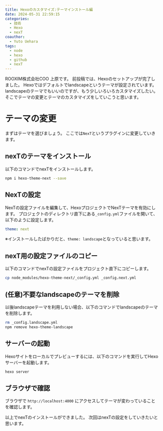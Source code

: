 ```yaml
---
title: Hexoのカスタマイズ:テーマインストール編
date: 2024-05-31 22:59:15
categories:
  - 技術
  - Hexo
  - nexT
coauthor:
  - Yuto Uehara
tags:
  - node
  - hexo
  - github
  - nexT
---
```

ROOXIM株式会社COO 上原です。
前投稿では、Hexoのセットアップが完了しました。
Hexoではデフォルトでlandscapeというテーマが設定されています。
landscapeのテーマでもいいのですが、もう少しいろいろカスタマイズしたい。
そこでテーマの変更とテーマのカスタマイズをしていこうと思います。
<!-- more -->

# テーマの変更
まずはテーマを選びましょう。
ここでは`NexT`というプラグインに変更していきます。

## nexTのテーマをインストール
以下のコマンドでnexTをインストールします。
```bash
npm i hexo-theme-next --save
```


## NexTの設定
NexTの設定ファイルを編集して、HexoプロジェクトでNexTテーマを有効にします。
プロジェクトのディレクトリ直下にある`_config.yml`ファイルを開いて、以下のように設定します。

```yaml
theme: next
```
※インストールしたばかりだと、`theme: landscape`となっていると思います。


## nexT用の設定ファイルのコピー
以下のコマンドでnexTの設定ファイルをプロジェクト直下にコピーします。
```bash
cp node_modules/hexo-theme-next/_config.yml _config.next.yml
```

## (任意)不要なlandscapeのテーマを削除
以後landscapeテーマを利用しない場合、以下のコマンドでlandscapeのテーマを削除します。

```bash
rm _config.landscape.yml
npm remove hexo-theme-landscape
```

## サーバーの起動
Hexoサイトをローカルでプレビューするには、以下のコマンドを実行してHexoサーバーを起動します。
```bash
hexo server
```

## ブラウザで確認
ブラウザで `http://localhost:4000` にアクセスしてテーマが変わっていることを確認します。


以上でnexTのインストールができました。
次回はnexTの設定をしていきたいと思います。
